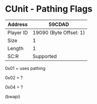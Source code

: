 #  CUnit - Pathing Flags
Address   | 59CDAD
----------|-------------
Player ID | 19090 (Byte Offset: 1)
Size 	  | 1
Length 	  | 1
SC:R      | Supported

0x01 = uses pathing
0x02 = ?
0x04 = ?
(bwapi)
